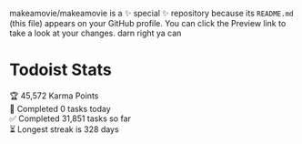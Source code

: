 makeamovie/makeamovie is a ✨ special ✨ repository because its `README.md` (this file) appears on your GitHub profile.
You can click the Preview link to take a look at your changes. darn right ya can

# Todoist Stats

<!-- TODO-IST:START -->
🏆  45,572 Karma Points           
🌸  Completed 0 tasks today           
✅  Completed 31,851 tasks so far           
⏳  Longest streak is 328 days
<!-- TODO-IST:END -->